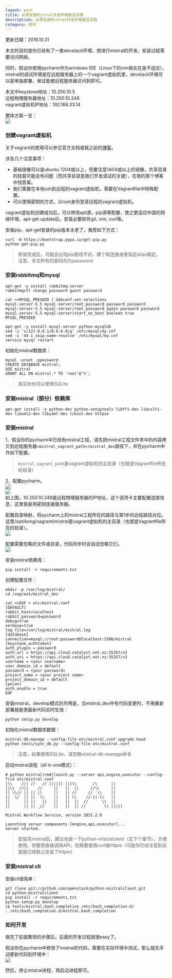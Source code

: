 ```yaml
---
layout: post
title: 从零安装Mistral开发环境最佳实践
description: 从零安装Mistral开发环境最佳实践
category: 技术
---
```


更新日期：2016.10.31

本文的目的是你已经有了一套devstack环境，想进行mistral的开发，安装过程需要访问网络。

同时，假设你使用pycharm作为windows IDE（Linux下的vim我实在是不适应），mistral的调试环境是在远程服务器上的一个vagrant虚拟机里，devstack环境可以是单独部署，保证能被远程服务器访问到即可。

本文中keystone地址：10.250.10.5  
远程物理服务器地址：10.250.10.248  
vagrant虚拟机IP地址：192.168.33.14

整体方案一览：  
![](/images/2015-06-28-install-mistral-from-scratch/6.png)  

### 创建vagrant虚拟机
关于vagrant的使用可以参见官方文档或我之前的[博客](http://lingxiankong.github.io/blog/2014/09/29/vagrant-and-docker/)。

涉及几个注意事项：

* 基础镜像可以是ubuntu 1204或以上，但要注意1404或以上的镜像，共享目录的挂载可能会有问题（而共享目录是我们开发调试的关键），在我的那个博客中找答案。
* 我们需要在本地ssh到远程的vagrant虚拟机，需要在Vagrantfile中特殊配置。
* 可以使用密钥的方式，以root身份登录远程的vagrant虚拟机。

vagrant虚拟机创建成功后，可以修改apt源，pip源等配置，使之更适应中国的网络环境。apt-get update后，安装必要软件git, vim, curl等。

安装pip，apt-get安装的pip版本太老了，推荐如下方式：

    curl -O https://bootstrap.pypa.io/get-pip.py
    python get-pip.py

> 安装完成后，可能会出现pip路径不对，建个软连接或者指定alias搞定。  
> 注意，本文所有的密码均为password

### 安装rabbitmq和mysql

    apt-get -y install rabbitmq-server
    rabbitmqctl change_password guest password
    
    cat <<MYSQL_PRESEED | debconf-set-selections
    mysql-server-5.5 mysql-server/root_password password password
    mysql-server-5.5 mysql-server/root_password_again password password
    mysql-server-5.5 mysql-server/start_on_boot boolean true
    MYSQL_PRESEED
    
    apt-get -y install mysql-server python-mysqldb
    sed -i 's/127.0.0.1/0.0.0.0/g' /etc/mysql/my.cnf
    sed -i '44 i skip-name-resolve' /etc/mysql/my.cnf
    service mysql restart

初始化mistral数据库：

    mysql -uroot -ppassword    
    CREATE DATABASE mistral;
    USE mistral
    GRANT ALL ON mistral.* TO 'root'@'%';

> 其实你也可以使用SQLite

### 安装mistral（部分）依赖库

    apt-get install -y python-dev python-setuptools libffi-dev libxslt1-dev libxml2-dev libyaml-dev libssl-dev httpie

### 安装mistral
1、假设你的pycharm中已经有mistral工程，请先把mistral工程文件夹中的内容拷贝到远程服务器`<mistral_vagrant_path>/mistral_dev`路径下，并在pycharm中作如下配置。

> `mistral_vagrant_path`是vagrant虚拟机的主目录（也就是Vagrantfile所在的目录）

2、配置pycharm。    
![](/images/2015-06-28-install-mistral-from-scratch/1.png)  
![](/images/2015-06-28-install-mistral-from-scratch/2.png)  
如上图，10.250.10.248是远程物理服务器的IP地址，这个选项卡主要配置连接信息，这里我是用密钥连接服务器。

配置目录映射，将pycharm上的mistral工程所在的路径与第1步的远程路径对应。这里/opt/kong/vagrant/mistral是vagrant虚拟机的主目录（也就是Vagrantfile所在的目录）。  
![](/images/2015-06-28-install-mistral-from-scratch/3.png)  

配置需要忽略的文件或目录，代码同步时会自动忽略它们。  
![](/images/2015-06-28-install-mistral-from-scratch/4.png)  


安装mistral依赖库：

    pip install -r requirements.txt

创建配置文件：

    mkdir -p /var/log/mistral/ 
    cd /vagrant/mistral_dev
    
    cat <<EOF > etc/mistral.conf
    [DEFAULT]
    rabbit_host=localhost
    rabbit_password=password
    debug=true
    verbose=true
    log_file=/var/log/mistral/mistral.log
    [database]
    connection=mysql://root:password@localhost:3306/mistral
    [keystone_authtoken]
    auth_plugin = password
    auth_url = https://api.cloud.catalyst.net.nz:35357/v3
    auth_uri = https://api.cloud.catalyst.net.nz:35357/v3
    username = <your username>
    user_domain_id = default
    password = <your password>
    project_name = <your project name>
    project_domain_id = default
    [pecan]
    auth_enable = true
    EOF

安装mistral，develop模式的作用是，当mistral_dev中有代码变更时，不用重新部署就能使最新代码实时生效：

    python setup.py develop

初始化mistral数据库数据：

    mistral-db-manage --config-file etc/mistral.conf upgrade head
    python tools/sync_db.py --config-file etc/mistral.conf

> 注意，如果使用SQLite，请忽略mistral-db-manage命令

启动mistral进程（all in one模式）：

    # python mistral/cmd/launch.py --server api,engine,executor --config-file etc/mistral.conf
    |\\    //| //   // |||||| |||\\       /\      ||
    ||\\  //||    //     ||   ||  ||     //\\     ||
    || \\// || || ||     ||   || //     //  \\    ||
    ||  \/  || ||  \\    ||   || \\    //-||-\\   ||
    ||      || ||   ||   ||   ||  ||  //      \\  ||
    ||      || || _//    ||   ||  || //        \\ |||||
    
    Mistral Workflow Service, version 2015.2.0
    
    Launching server components [engine,api,executor]...
    Server started.

> 安装完mistral后，建议也装一下python-mistralclient（见下个章节），方便使用。但要想直接调用API，则需要使用curl或httpie（可能你已经注意到前面我已经默认安装了httpie）

### 安装mistral cli
安装cli很简单：

    git clone git://github.com/openstack/python-mistralclient.git
    cd python-mistralclient
    pip install -r requirements.txt
    python setup.py develop
    cp tools/mistral.bash_completion /etc/bash_completion.d/
    . /etc/bash_completion.d/mistral.bash_completion

### 如何开发
做完了前面繁琐的步骤后，后面的开发过程就很easy了。

假设你在pycharm中修改了mistral的代码，需要在实际环境中测试，那么就先手动更新代码到环境中：  
![](/images/2015-06-28-install-mistral-from-scratch/5.png)  

然后，停止mistral进程，再启动进程即可。